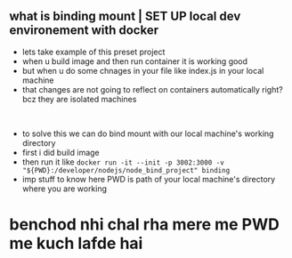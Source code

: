 ## what is binding mount | SET UP local dev environement with docker

- lets take example of this preset project
- when u build image and then run container it is working good
- but when u do some chnages in your file like index.js in your local machine 
- that changes are not going to reflect on containers automatically right? bcz they are isolated machines

<br/>

- to solve this we can do bind mount with our local machine's working directory
- first i did build image
- then run it like `docker run -it --init -p 3002:3000 -v "${PWD}:/developer/nodejs/node_bind_project" binding` 
- imp stuff to know here PWD is path of your local machine's directory where you are working 


# benchod nhi chal rha mere me PWD me kuch lafde hai